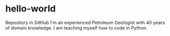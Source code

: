 # hello-world
Repository in GitHub
I'm an experienced Petroleum Geologist with 40 years of domain knowledge. I am teaching myself how to code in Python.
